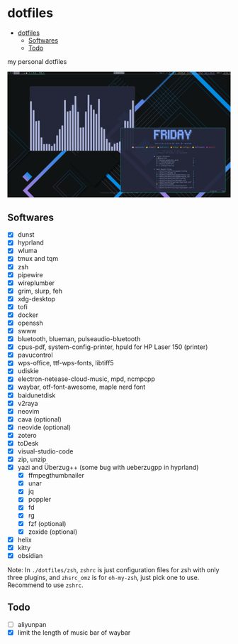 # dotfiles

<!--toc:start-->
- [dotfiles](#dotfiles)
  - [Softwares](#softwares)
  - [Todo](#todo)
<!--toc:end-->

my personal dotfiles

<div align="center">
	<img src="./arch.png" width="800" alt="display nvim" />
</div>

## Softwares

- [x] dunst
- [x] hyprland
- [x] wluma
- [x] tmux and tqm
- [x] zsh
- [x] pipewire
- [x] wireplumber
- [x] grim, slurp, feh
- [x] xdg-desktop
- [x] tofi
- [x] docker
- [x] openssh
- [x] swww
- [x] bluetooth, blueman, pulseaudio-bluetooth
- [x] cpus-pdf, system-config-printer, hpuld for HP Laser 150 (printer)
- [x] pavucontrol
- [x] wps-office, ttf-wps-fonts, libtiff5
- [x] udiskie
- [x] electron-netease-cloud-music, mpd, ncmpcpp
- [x] waybar, otf-font-awesome, maple nerd font
- [x] baidunetdisk
- [x] v2raya
- [x] neovim
- [x] cava (optional)
- [x] neovide (optional)
- [x] zotero
- [x] toDesk
- [x] visual-studio-code
- [x] zip, unzip
- [x] yazi and Überzug++ (some bug with ueberzugpp in hyprland)
    - [x] ffmpegthumbnailer
    - [x] unar
    - [x] jq
    - [x] poppler
    - [x] fd
    - [x] rg
    - [x] fzf (optional)
    - [x] zoxide (optional)
- [x] helix
- [x] kitty
- [x] obsidian

Note: In `./dotfiles/zsh`, `zshrc` is just configuration files for zsh with only three plugins, and `zhsrc_omz` is for `oh-my-zsh`, just pick one to use. Recommend to use `zshrc`.

## Todo

- [ ] aliyunpan
- [x] limit the length of music bar of waybar
